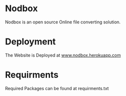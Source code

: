 # Nodbox
Nodbox is an open source Online file converting solution.


# Deployment
The Website is Deployed at www.nodbox.herokuapp.com

# Requirments
Required Packages can be found at requirments.txt
